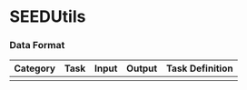 # SEEDUtils

### Data Format

| Category | Task | Input | Output | Task Definition |
|------|---------|----------------|----------------| -------------- |
|   |     |    |    |   |
